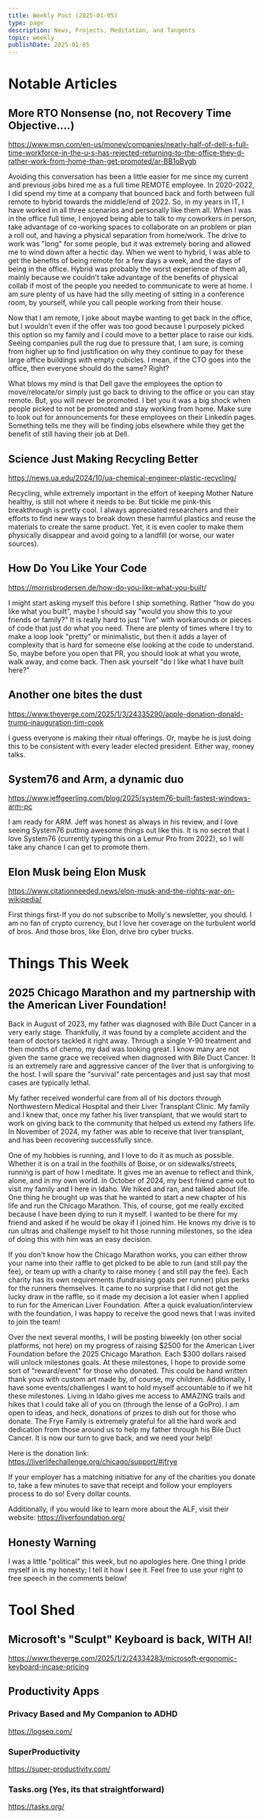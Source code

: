 ```yaml
---
title: Weekly Post (2025-01-05)
type: page
description: News, Projects, Meditation, and Tangents
topic: weekly
publishDate: 2025-01-05
---
```


# Notable Articles

## More RTO Nonsense (no, not Recovery Time Objective....)

https://www.msn.com/en-us/money/companies/nearly-half-of-dell-s-full-time-workforce-in-the-u-s-has-rejected-returning-to-the-office-they-d-rather-work-from-home-than-get-promoted/ar-BB1oBygb

Avoiding this conversation has been a little easier for me since my current and previous jobs hired me as a full time REMOTE employee. In 2020-2022, I did spend my time at a company that bounced back and forth between full remote to hybrid towards the middle/end of 2022. So, in my years in IT, I have worked in all three scenarios and personally like them all. When I was in the office full time, I enjoyed being able to talk to my coworkers in person, take advantage of co-working spaces to collaborate on an problem or plan a roll out, and having a physical separation from home/work. The drive to work was "long" for some people, but it was extremely boring and allowed me to wind down after a hectic day. When we went to hybrid, I was able to get the benefits of being remote for a few days a week, and the days of being in the office. Hybrid was probably the worst experience of them all, mainly because we couldn't take advantage of the benefits of physical collab if most of the people you needed to communicate to were at home. I am sure plenty of us have had the silly meeting of sitting in a conference room, by yourself, while you call people working from their house.

Now that I am remote, I joke about maybe wanting to get back in the office, but I wouldn't even if the offer was too good because I purposely picked this option so my family and I could move to a better place to raise our kids. Seeing companies pull the rug due to pressure that, I am sure, is coming from higher up to find justification on why they continue to pay for these large office buildings with empty cubicles. I mean, if the CTO goes into the office, then everyone should do the same? Right?

What blows my mind is that Dell gave the employees the option to move/relocate/or simply just go back to driving to the office or you can stay remote. But, you will never be promoted. I bet you it was a big shock when people picked to not be promoted and stay working from home. Make sure to look out for announcements for these employees on their Linkedin pages. Something tells me they will be finding jobs elsewhere while they get the benefit of still having their job at Dell.

## Science Just Making Recycling Better

https://news.ua.edu/2024/10/ua-chemical-engineer-plastic-recycling/

Recycling, while extremely important in the effort of keeping Mother Nature healthy, is still not where it needs to be. But tickle me pink-this breakthrough is pretty cool. I always appreciated researchers and their efforts to find new ways to break down these harmful plastics and reuse the materials to create the same product. Yet, it is even cooler to make them physically disappear and avoid going to a landfill (or worse, our water sources).

## How Do You Like Your Code

https://morrisbrodersen.de/how-do-you-like-what-you-built/

I might start asking myself this before I ship something. Rather "how do you like what you built", maybe I should say "would you show this to your friends or family?" It is really hard to just "live" with workarounds or pieces of code that just do what you need. There are plenty of times where I try to make a loop look "pretty" or minimalistic, but then it adds a layer of complexity that is hard for someone else looking at the code to understand. So, maybe before you open that PR, you should look at what you wrote, walk away, and come back. Then ask yourself "do I like what I have built here?"

## Another one bites the dust

https://www.theverge.com/2025/1/3/24335290/apple-donation-donald-trump-inauguration-tim-cook

I guess everyone is making their ritual offerings. Or, maybe he is just doing this to be consistent with every leader elected president. Either way, money talks.

## System76 and Arm, a dynamic duo

https://www.jeffgeerling.com/blog/2025/system76-built-fastest-windows-arm-pc

I am ready for ARM. Jeff was honest as always in his review, and I love seeing System76 putting awesome things out like this. It is no secret that I love System76 (currently typing this on a Lemur Pro from 2022), so I will take any chance I can get to promote them.

## Elon Musk being Elon Musk

https://www.citationneeded.news/elon-musk-and-the-rights-war-on-wikipedia/

First things first-If you do not subscribe to Molly's newsletter, you should. I am no fan of crypto currency, but I love her coverage on the turbulent world of bros. And those bros, like Elon, drive bro cyber trucks.

# Things This Week

## 2025 Chicago Marathon and my partnership with the American Liver Foundation!

Back in August of 2023, my father was diagnosed with Bile Duct Cancer in a very early stage. Thankfully, it was found by a complete accident and the team of doctors tackled it right away. Through a single Y-90 treatment and then months of chemo, my dad was looking great. I know many are not given the same grace we received when diagnosed with Bile Duct Cancer. It is an extremely rare and aggressive cancer of the liver that is unforgiving to the host. I will spare the "survival" rate percentages and just say that most cases are typically lethal.

My father received wonderful care from all of his doctors through Northwestern Medical Hospital and their Liver Transplant Clinic. My family and I knew that, once my father his liver transplant, that we would start to work on giving back to the community that helped us extend my fathers life. In November of 2024, my father was able to receive that liver transplant, and has been recovering successfully since.

One of my hobbies is running, and I love to do it as much as possible. Whether it is on a trail in the foothills of Boise, or on sidewalks/streets, running is part of how I meditate. It gives me an avenue to reflect and think, alone, and in my own world. In October of 2024, my best friend came out to visit my family and I here in Idaho. We hiked and ran, and talked about life. One thing he brought up was that he wanted to start a new chapter of his life and run the Chicago Marathon. This, of course, got me really excited because I have been dying to run it myself. I wanted to be there for my friend and asked if he would be okay if I joined him. He knows my drive is to run ultras and challenge myself to hit those running milestones, so the idea of doing this with him was an easy decision.

If you don't know how the Chicago Marathon works, you can either throw your name into their raffle to get picked to be able to run (and still pay the fee), or team up with a charity to raise money ( and still pay the fee). Each charity has its own requirements (fundraising goals per runner) plus perks for the runners themselves. It came to no surprise that I did not get the lucky draw in the raffle, so it made my decision a lot easier when I applied to run for the American Liver Foundation. After a quick evaluation/interview with the foundation, I was happy to receive the good news that I was invited to join the team!

Over the next several months, I will be posting biweekly (on other social platforms, not here) on my progress of raising $2500 for the American Liver Foundation before the 2025 Chicago Marathon. Each $300 dollars raised will unlock milestones goals. At these milestones, I hope to provide some sort of "reward/event" for those who donated. This could be hand written thank yous with custom art made by, of course, my children. Additionally, I have some events/challenges I want to hold myself accountable to if we hit these milestones. Living in Idaho gives me access to AMAZING trails and hikes that I could take all of you on (through the lense of a GoPro). I am open to ideas, and heck, donations of prizes to dish out for those who donate. The Frye Family is extremely grateful for all the hard work and dedication from those around us to help my father through his Bile Duct Cancer. It is now our turn to give back, and we need your help!

Here is the donation link:  
https://liverlifechallenge.org/chicago/support/#jfrye

If your employer has a matching initiative for any of the charities you donate to, take a few minutes to save that receipt and follow your employers process to do so! Every dollar counts.

Additionally, if you would like to learn more about the ALF, visit their website: https://liverfoundation.org/

## Honesty Warning

I was a little "political" this week, but no apologies here. One thing I pride myself in is my honesty; I tell it how I see it. Feel free to use your right to free speech in the comments below!

# Tool Shed

## Microsoft's "Sculpt" Keyboard is back, WITH AI!

https://www.theverge.com/2025/1/2/24334283/microsoft-ergonomic-keyboard-incase-pricing


## Productivity Apps

### Privacy Based and My Companion to ADHD 
https://logseq.com/

### SuperProductivity 
https://super-productivity.com/

### Tasks.org (Yes, its that straightforward)
https://tasks.org/


